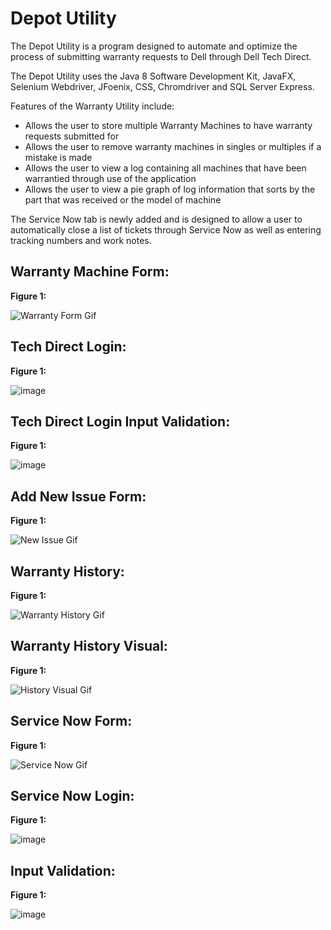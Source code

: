 # Depot Utility

The Depot Utility is a program designed to automate and optimize the process of submitting warranty requests to Dell through Dell Tech Direct. 

The Depot Utility uses the Java 8 Software Development Kit, JavaFX, Selenium Webdriver, JFoenix, CSS, Chromdriver and SQL Server Express.

Features of the Warranty Utility include:
  - Allows the user to store multiple Warranty Machines to have warranty requests submitted for
  - Allows the user to remove warranty machines in singles or multiples if a mistake is made
  - Allows the user to view a log containing all machines that have been warrantied through use of the application
  - Allows the user to view a pie graph of log information that sorts by the part that was received or the model of machine

The Service Now tab is newly added and is designed to allow a user to automatically close a list of tickets through Service Now as well as entering tracking numbers and work notes. 


## Warranty Machine Form:

**Figure 1:**

![Warranty Form Gif](https://user-images.githubusercontent.com/26418249/93029452-e287f480-f5e8-11ea-86a7-5ca073f7dc63.gif)


## Tech Direct Login:

**Figure 1:**

![image](https://user-images.githubusercontent.com/26418249/92668220-38ecee80-f2dc-11ea-95ab-dbd28088ee98.png)

## Tech Direct Login Input Validation:

**Figure 1:**

![image](https://user-images.githubusercontent.com/26418249/92668235-41ddc000-f2dc-11ea-8ad8-1fbddce77feb.png)

## Add New Issue Form:

**Figure 1:**

![New Issue Gif](https://user-images.githubusercontent.com/26418249/93029474-18c57400-f5e9-11ea-88b8-52f20571802e.gif)

## Warranty History:

**Figure 1:**

![Warranty History Gif](https://user-images.githubusercontent.com/26418249/93029857-668fab80-f5ec-11ea-920e-3c04750f081d.gif)

## Warranty History Visual:

**Figure 1:** 

![History Visual Gif](https://user-images.githubusercontent.com/26418249/93029488-31ce2500-f5e9-11ea-9af8-b0fa6e668b01.gif)


## Service Now Form:

**Figure 1:**

![Service Now Gif](https://user-images.githubusercontent.com/26418249/93029503-490d1280-f5e9-11ea-9c57-a3ef6621db55.gif)

## Service Now Login:

**Figure 1:**

![image](https://user-images.githubusercontent.com/26418249/92668616-4f477a00-f2dd-11ea-95dd-19ade6339b89.png)

## Input Validation:

**Figure 1:**

![image](https://user-images.githubusercontent.com/26418249/92668622-553d5b00-f2dd-11ea-9354-67a61162aa06.png)
